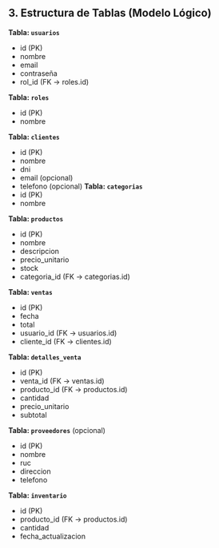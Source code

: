 ## **3. Estructura de Tablas (Modelo Lógico)**

 **Tabla: `usuarios`**

- id (PK)
- nombre
- email
- contraseña
- rol_id (FK → roles.id)

**Tabla: `roles`**
- id (PK)
- nombre

**Tabla: `clientes`**
- id (PK)
- nombre
- dni
- email (opcional)
- telefono (opcional)
**Tabla: `categorias`**
- id (PK)
- nombre

**Tabla: `productos`**

- id (PK)
- nombre
- descripcion
- precio_unitario
- stock
- categoria_id (FK → categorias.id)
    

**Tabla: `ventas`**
- id (PK)
- fecha
- total
- usuario_id (FK → usuarios.id)
- cliente_id (FK → clientes.id)

**Tabla: `detalles_venta`**

- id (PK)
- venta_id (FK → ventas.id)
- producto_id (FK → productos.id)
- cantidad
- precio_unitario
- subtotal
    

**Tabla: `proveedores`** (opcional)

- id (PK)
- nombre
- ruc  
- direccion
- telefono

**Tabla: `inventario`**

- id (PK)
- producto_id (FK → productos.id)
- cantidad
- fecha_actualizacion